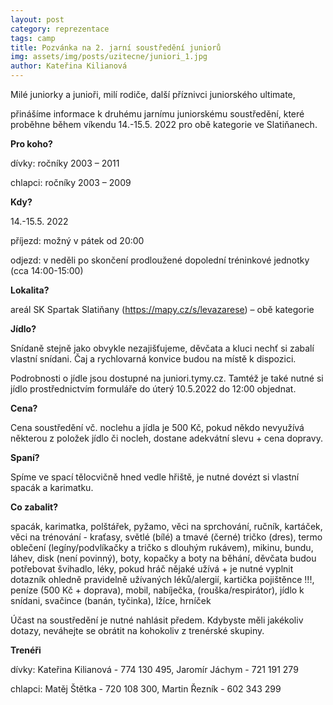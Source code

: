 ```yaml
---
layout: post
category: reprezentace
tags: camp
title: Pozvánka na 2. jarní soustředění juniorů
img: assets/img/posts/uzitecne/juniori_1.jpg
author: Kateřina Kilianová
---
```


Milé juniorky a junioři, milí rodiče, další příznivci juniorského ultimate,

přinášíme informace k druhému jarnímu juniorskému soustředění, které proběhne během víkendu 14.-15.5. 2022 pro obě kategorie ve Slatiňanech.

**Pro koho?**

dívky: ročníky 2003 – 2011

chlapci: ročníky 2003 – 2009

**Kdy?** 

14.-15.5. 2022

příjezd: možný v pátek od 20:00

odjezd: v neděli po skončení prodloužené dopolední tréninkové jednotky (cca 14:00-15:00)

**Lokalita?**

areál SK Spartak Slatiňany (https://mapy.cz/s/levazarese) – obě kategorie

**Jídlo?**

Snídaně stejně jako obvykle nezajišťujeme, děvčata a kluci nechť si zabalí vlastní snídani. Čaj a rychlovarná konvice budou na místě k dispozici.

Podrobnosti o jídle jsou dostupné na juniori.tymy.cz. Tamtéž je také nutné si jídlo prostřednictvím formuláře do úterý 10.5.2022 do 12:00 objednat.

**Cena?**

Cena soustředění vč. noclehu a jídla je 500 Kč, pokud někdo nevyužívá některou z položek jídlo či nocleh, dostane adekvátní slevu + cena dopravy.

**Spaní?**

Spíme ve spací tělocvičně hned vedle hřiště, je nutné dovézt si vlastní spacák a karimatku.

**Co zabalit?**

spacák, karimatka, polštářek, pyžamo, věci na sprchování, ručník, kartáček, věci na trénování - kraťasy, světlé (bílé) a tmavé (černé) tričko (dres), termo oblečení (legíny/podvlíkačky a tričko s dlouhým rukávem), mikinu, bundu, láhev, disk (není povinný), boty, kopačky a boty na běhání, děvčata budou potřebovat švihadlo, léky, pokud hráč nějaké užívá + je nutné vyplnit dotazník ohledně pravidelně užívaných léků/alergií, kartička pojištěnce !!!, peníze (500 Kč + doprava), mobil, nabíječka, (rouška/respirátor), jídlo k snídani, svačince (banán, tyčinka), lžíce, hrníček

Účast na soustředění je nutné nahlásit předem. Kdybyste měli jakékoliv dotazy, neváhejte se obrátit na kohokoliv z trenérské skupiny.

**Trenéři**

dívky: Kateřina Kilianová - 774 130 495, Jaromír Jáchym - 721 191 279

chlapci: Matěj Štětka - 720 108 300, Martin Řezník - 602 343 299
